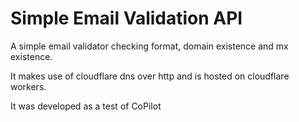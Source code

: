 Simple Email Validation API
=

A simple email validator checking format, domain existence and mx existence.

It makes use of cloudflare dns over http and is hosted on cloudflare workers.

It was developed as a test of CoPilot
